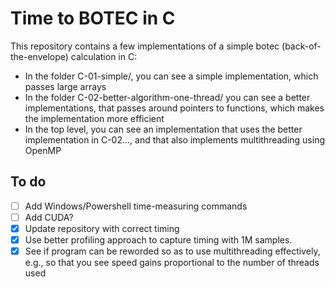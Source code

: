 # Time to BOTEC in C

This repository contains a few implementations of a simple botec (back-of-the-envelope) calculation in C:

- In the folder C-01-simple/, you can see a simple implementation, which passes large arrays
- In the folder C-02-better-algorithm-one-thread/ you can see a better implementations, that passes around pointers to functions, which makes the implementation more efficient
- In the top level, you can see an implementation that uses the better implementation in C-02..., and that also implements multithreading using OpenMP

## To do

- [ ] Add Windows/Powershell time-measuring commands
- [ ] Add CUDA?
- [x] Update repository with correct timing
- [x] Use better profiling approach to capture timing with 1M samples.
- [x] See if program can be reworded so as to use multithreading effectively, e.g., so that you see speed gains proportional to the number of threads used

